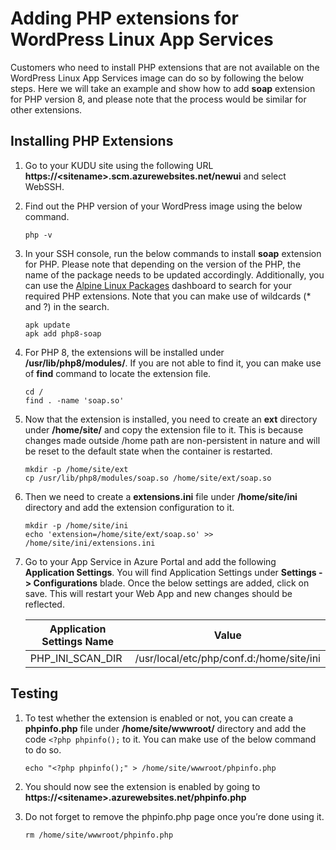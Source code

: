 # Adding PHP extensions for WordPress Linux App Services

Customers who need to install PHP extensions that are not available on the WordPress Linux App Services image can do so by following the below steps. Here we will take an example and show how to add **soap** extension for PHP version 8, and please note that the process would be similar for other extensions.


## Installing PHP Extensions

1. Go to your KUDU site using the following URL **https://\<sitename\>.scm.azurewebsites.net/newui** and select WebSSH.

2. Find out the PHP version of your WordPress image using the below command. 
    ``` 
    php -v
    ```
3.	In your SSH console, run the below commands to install **soap** extension for PHP. Please note that depending on the version of the PHP, the name of the package needs to be updated accordingly. Additionally, you can use the [Alpine Linux Packages](https://pkgs.alpinelinux.org/packages) dashboard to search for your required PHP extensions. Note that you can make use of wildcards (* and ?) in the search.

    ```
    apk update
    apk add php8-soap
    ```


4.	For PHP 8, the extensions will be installed under **/usr/lib/php8/modules/**. If you are not able to find it, you can make use of **find** command to locate the extension file. 
    ```
    cd /
    find . -name 'soap.so'
    ```

5.	Now that the extension is installed, you need to create an **ext** directory under **/home/site/** and copy the extension file to it. This is because changes made outside /home path are non-persistent in nature and will be reset to the default state when the container is restarted. 

    ```
    mkdir -p /home/site/ext
    cp /usr/lib/php8/modules/soap.so /home/site/ext/soap.so
    ```

6.	Then we need to create a **extensions.ini** file under **/home/site/ini** directory and add the extension configuration to it.

    ```
    mkdir -p /home/site/ini
    echo 'extension=/home/site/ext/soap.so' >> /home/site/ini/extensions.ini
    ```

7. Go to your App Service in Azure Portal and add the following **Application Settings**. You will find Application Settings under **Settings -> Configurations** blade. Once the below settings are added, click on save. This will restart your Web App and new changes should be reflected.

    |Application Settings Name  | Value                                      |
    |---------------------------|---------------------------------------------
    |PHP_INI_SCAN_DIR           |/usr/local/etc/php/conf.d:/home/site/ini    |



## Testing
1.	To test whether the extension is enabled or not, you can create a **phpinfo.php** file under **/home/site/wwwroot/** directory and add the code ```<?php phpinfo();``` to it. You can make use of the below command to do so. 
    ```
    echo "<?php phpinfo();" > /home/site/wwwroot/phpinfo.php
    ```

2.	You should now see the extension is enabled by going to **https://\<sitename\>.azurewebsites.net/phpinfo.php**

3.	Do not forget to remove the phpinfo.php page once you’re done using it.
    ```
    rm /home/site/wwwroot/phpinfo.php
    ```
